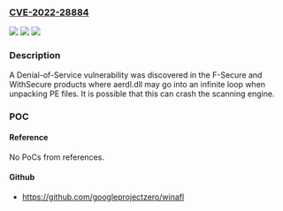 ### [CVE-2022-28884](https://cve.mitre.org/cgi-bin/cvename.cgi?name=CVE-2022-28884)
![](https://img.shields.io/static/v1?label=Product&message=All%20F-Secure%20and%20WithSecure%20Endpoint%20Protection%20products%20for%20Windows%20and%20Mac%20running%2032%20bit%20operating%20system.%20%20F-Secure%20Linux%20Security%2032%20F-Secure%20Atlant%20F-Secure%20Internet%20Gatekeeper%20WithSecure%20Cloud%20Protection%20for%20Salesforce%20WithSecure%20Collaboration%20Protection&color=blue)
![](https://img.shields.io/static/v1?label=Version&message=%3D%20All%20Version%20%20&color=brighgreen)
![](https://img.shields.io/static/v1?label=Vulnerability&message=Denial%20of%20Service%20Vulnerability%20&color=brighgreen)

### Description

A Denial-of-Service vulnerability was discovered in the F-Secure and WithSecure products where aerdl.dll may go into an infinite loop when unpacking PE files. It is possible that this can crash the scanning engine.

### POC

#### Reference
No PoCs from references.

#### Github
- https://github.com/googleprojectzero/winafl

